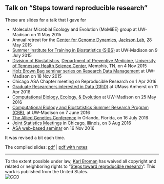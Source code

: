 ## Talk on &ldquo;Steps toward reproducible research&rdquo;

These are slides for a talk that I gave for

- Molecular Microbial Ecology and Evolution (MoMiEE) group at UW-Madison on 11 May 2015
- Annual retreat for the
  [Center for Genome Dynamics](http://cgd.jax.org/),
  [Jackson Lab](http://www.jax.org/), 28 May 2015
- [Summer Institute for Training in Biostatistics (SIBS)](https://www.biostat.wisc.edu/content/summer-institute-training-biostatistics-sibs)
  at UW-Madison on 9 July 2015
- [Division of Biostatistics](https://www.uthsc.edu/prevmed/biostats.php),
  [Department of Preventive Medicine](https://www.uthsc.edu/prevmed),
  [University of Tennessee Health Science Center](http://uthsc.edu),
  Memphis, TN, on 4 Nov 2015
- [Holz Brown Bag seminar series on Research Data Management](http://researchdata.wisc.edu/holz-series/)
  at UW-Madison on 18 Nov 2015
- Chicago ASA Chapter meeting on Reproducible Research on 1 Apr 2016
- [Graduate Researchers interested in Data (GRiD)](http://gridclub.io)
  at UMass Amherst on 11 Apr 2016
- [Computational Biology, Ecology, & Evolution](https://sites.google.com/a/wisc.edu/combee/)
  at UW-Madison on 25 May 2016
- [Computational Biology and Biostatistics Summer Research Program (CBB)](https://www.biostat.wisc.edu/content/computational-biology-and-biostatistics-summer-research-program-cbb),
  at UW-Madison on 7 June 2016
- [The Allied Genetics Conference](http://www.genetics2016.org/) in
  Orlando, Florida, on 16 July 2016
- [Joint Statistics Meetings](https://www.amstat.org/meetings/jsm/2016/)
  in Chicago, Illinois, on 3 Aug 2016
- [ASA web-based seminar](http://www.amstat.org/ASA/Education/Web-Based-Lectures.aspx#TRR)
  on 16 Nov 2016

It was revised a bit each time.

The compiled slides:
[pdf](https://www.biostat.wisc.edu/~kbroman/presentations/repro_research_JSM2016.pdf) |
[pdf with notes](https://www.biostat.wisc.edu/~kbroman/presentations/repro_research_JSM2016_withnotes.pdf)

---

To the extent possible under law,
[Karl Broman](http://github.com/kbroman) has waived all copyright and
related or neighboring rights to
&ldquo;[Steps toward reproducible research](https://github.com/kbroman/Talk_ReproRes)&rdquo;.
This work is published from the United States.
<br/>
[![CC0](http://i.creativecommons.org/p/zero/1.0/88x31.png)](http://creativecommons.org/publicdomain/zero/1.0/)
